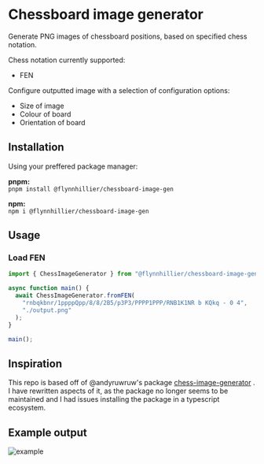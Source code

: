 # Chessboard image generator

Generate PNG images of chessboard positions, based on specified chess notation.

Chess notation currently supported:

- FEN

Configure outputted image with a selection of configuration options:

- Size of image
- Colour of board
- Orientation of board

## Installation

Using your preffered package manager:

**pnpm:**<br>
`pnpm install @flynnhillier/chessboard-image-gen`

**npm:**<br>
`npm i @flynnhillier/chessboard-image-gen`

## Usage

### Load FEN

```typescript
import { ChessImageGenerator } from "@flynnhillier/chessboard-image-gen";

async function main() {
  await ChessImageGenerator.fromFEN(
    "rnbqkbnr/1ppppQpp/8/8/2B5/p3P3/PPPP1PPP/RNB1K1NR b KQkq - 0 4",
    "./output.png"
  );
}

main();
```

## Inspiration

This repo is based off of @andyruwruw's package [chess-image-generator](https://github.com/andyruwruw/chess-image-generator) . I have rewritten aspects of it, as the package no longer seems to be maintained and I had issues installing the package in a typescript ecosystem.

## Example output

![example](https://github.com/FlynnHillier/Chessboard-Image-gen/assets/48843724/b96c8814-23a2-4be0-855a-d26c30aedbb0)
